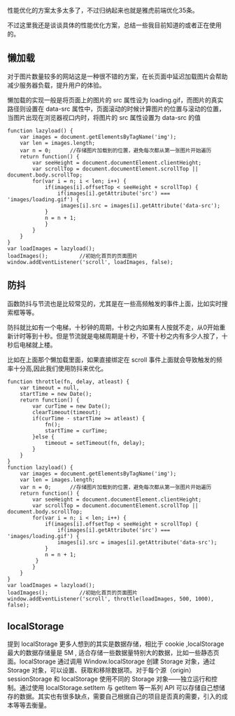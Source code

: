 性能优化的方案太多太多了，不过归纳起来也就是雅虎前端优化35条。

不过这里我还是谈谈具体的性能优化方案，总结一些我目前知道的或者正在使用的。

## 懒加载

对于图片数量较多的网站这是一种很不错的方案，在长页面中延迟加载图片会帮助减少服务器负载，提升用户的体验。

懒加载的实现一般是将页面上的图片的 src 属性设为 loading.gif，而图片的真实路径则设置在 data-src 属性中，页面滚动的时候计算图片的位置与滚动的位置，当图片出现在浏览器视口内时，将图片的 src 属性设置为 data-src 的值

```
function lazyload() {
	var images = document.getElementsByTagName('img');
	var len = images.length;
	var n = 0;      //存储图片加载到的位置，避免每次都从第一张图片开始遍历		
	return function() {
	    var seeHeight = document.documentElement.clientHeight;
		var scrollTop = document.documentElement.scrollTop || document.body.scrollTop;
		for(var i = n; i < len; i++) {
		    if(images[i].offsetTop < seeHeight + scrollTop) {
		        if(images[i].getAttribute('src') === 'images/loading.gif') {
			     images[i].src = images[i].getAttribute('data-src');
			}
			n = n + 1;
		    }
	    }
	}
}
var loadImages = lazyload();
loadImages();          //初始化首页的页面图片
window.addEventListener('scroll', loadImages, false);

```

## 防抖

函数防抖与节流也是比较常见的，尤其是在一些高频触发的事件上面，比如实时搜索框等等。

防抖就比如有一个电梯，十秒钟的周期，十秒之内如果有人按就不走，从0开始重新计时等到十秒。但是节流就是电梯周期是十秒，不管十秒之内有多少人按了，十秒后电梯就上楼。

比如在上面那个懒加载里面，如果直接绑定在 scroll 事件上面就会导致触发的频率十分高,因此我们使用防抖来优化。

```
function throttle(fn, delay, atleast) {
	var timeout = null,
    startTime = new Date();
	return function() {
		var curTime = new Date();
		clearTimeout(timeout);
		if(curTime - startTime >= atleast) {
		    fn();
		    startTime = curTime;
		}else {
		    timeout = setTimeout(fn, delay);
		}
	}
}
function lazyload() {
    var images = document.getElementsByTagName('img');
    var len = images.length;
    var n = 0;      //存储图片加载到的位置，避免每次都从第一张图片开始遍历		
    return function() {
	    var seeHeight = document.documentElement.clientHeight;
	    var scrollTop = document.documentElement.scrollTop || document.body.scrollTop;
	    for(var i = n; i < len; i++) {
	        if(images[i].offsetTop < seeHeight + scrollTop) {
	            if(images[i].getAttribute('src') === 'images/loading.gif') {
		        images[i].src = images[i].getAttribute('data-src');
	        }
		    n = n + 1;
	     }
	    }
    }
}
var loadImages = lazyload();
loadImages();          //初始化首页的页面图片
window.addEventListener('scroll', throttle(loadImages, 500, 1000), false);

```

## localStorage

提到 localStorage 更多人想到的其实是数据存储，相比于 cookie ,localStorage 最大的数据存储量是 5M , 适合存储一些数据量特别大的数据，比如一些静态页面。localStorage 通过调用 Window.localStorage 创建 Storage 对象，通过 Storage 对象，可以设置、获取和移除数据项。对于每个源（origin）sessionStorage 和 localStorage 使用不同的 Storage 对象——独立运行和控制。通过使用 localStorage.setItem 与 getItem 等一系列 API 可以存储自己想储存的数据。其实也有很多缺点，需要自己根据自己的项目是否真的需要，引入的成本等等去衡量。